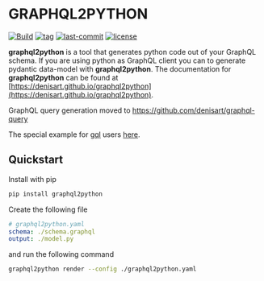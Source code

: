 # GRAPHQL2PYTHON

[![Build](https://img.shields.io/github/workflow/status/denisart/graphql2python/Code%20checking)](https://github.com/denisart/graphql2python/actions)
[![tag](https://img.shields.io/github/v/tag/denisart/graphql2python)](https://github.com/denisart/graphql2python)
[![last-commit](https://img.shields.io/github/last-commit/denisart/graphql2python/master)](https://github.com/denisart/graphql2python)
[![license](https://img.shields.io/github/license/denisart/graphql2python)](https://github.com/denisart/graphql2python/blob/master/LICENSE)

**graphql2python** is a tool that generates python code out of your GraphQL schema.
If you are using python as GraphQL client you can to generate
pydantic data-model with **graphql2python**. The documentation for **graphql2python**
can be found at [https://denisart.github.io/graphql2python](https://denisart.github.io/graphql2python).

GraphQL query generation moved to https://github.com/denisart/graphql-query

The special example for [gql](https://gql.readthedocs.io/en/latest/index.html) users [here](https://denisart.github.io/graphql2python/gql.html).

## Quickstart

Install with pip

```bash
pip install graphql2python
```

Create the following file

```yaml
# graphql2python.yaml
schema: ./schema.graphql
output: ./model.py
```

and run the following command

```bash
graphql2python render --config ./graphql2python.yaml
```
